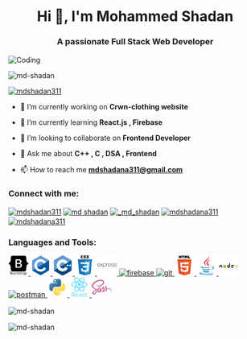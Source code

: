 <h1 align="center">Hi 👋, I'm Mohammed Shadan</h1>
<h3 align="center">A passionate Full Stack Web Developer</h3>

<img align = "center" width = "400" src = "https://www.google.com/url?sa=i&url=https%3A%2F%2Fgiphy.com%2Fexplore%2Fprogrammer&psig=AOvVaw2bsTeAPDFKO1hnN2SMYZjr&ust=1694614905570000&source=images&cd=vfe&opi=89978449&ved=0CBAQjRxqFwoTCKDE3s-ipYEDFQAAAAAdAAAAABAR" alt="Coding">

<p align="left"> <img src="https://komarev.com/ghpvc/?username=md-shadan&label=Profile%20views&color=0e75b6&style=flat" alt="md-shadan" /> </p>

<p align="left"> <a href="https://twitter.com/mdshadan311" target="blank"><img src="https://img.shields.io/twitter/follow/mdshadan311?logo=twitter&style=for-the-badge" alt="mdshadan311" /></a> </p>

- 🔭 I’m currently working on **Crwn-clothing website**

- 🌱 I’m currently learning **React.js , Firebase**

- 👯 I’m looking to collaborate on **Frontend Developer**

- 💬 Ask me about **C++ , C , DSA , Frontend**

- 📫 How to reach me **mdshadana311@gmail.com**

<h3 align="left">Connect with me:</h3>
<p align="left">
<a href="https://twitter.com/mdshadan311" target="blank"><img align="center" src="https://raw.githubusercontent.com/rahuldkjain/github-profile-readme-generator/master/src/images/icons/Social/twitter.svg" alt="mdshadan311" height="30" width="40" /></a>
<a href="https://linkedin.com/in/md shadan" target="blank"><img align="center" src="https://raw.githubusercontent.com/rahuldkjain/github-profile-readme-generator/master/src/images/icons/Social/linked-in-alt.svg" alt="md shadan" height="30" width="40" /></a>
<a href="https://instagram.com/_md_shadan" target="blank"><img align="center" src="https://raw.githubusercontent.com/rahuldkjain/github-profile-readme-generator/master/src/images/icons/Social/instagram.svg" alt="_md_shadan" height="30" width="40" /></a>
<a href="https://www.hackerrank.com/mdshadana311" target="blank"><img align="center" src="https://raw.githubusercontent.com/rahuldkjain/github-profile-readme-generator/master/src/images/icons/Social/hackerrank.svg" alt="mdshadana311" height="30" width="40" /></a>
<a href="https://www.leetcode.com/mdshadana311" target="blank"><img align="center" src="https://raw.githubusercontent.com/rahuldkjain/github-profile-readme-generator/master/src/images/icons/Social/leet-code.svg" alt="mdshadana311" height="30" width="40" /></a>
</p>

<h3 align="left">Languages and Tools:</h3>
<p align="left"> <a href="https://getbootstrap.com" target="_blank" rel="noreferrer"> <img src="https://raw.githubusercontent.com/devicons/devicon/master/icons/bootstrap/bootstrap-plain-wordmark.svg" alt="bootstrap" width="40" height="40"/> </a> <a href="https://www.cprogramming.com/" target="_blank" rel="noreferrer"> <img src="https://raw.githubusercontent.com/devicons/devicon/master/icons/c/c-original.svg" alt="c" width="40" height="40"/> </a> <a href="https://www.w3schools.com/cpp/" target="_blank" rel="noreferrer"> <img src="https://raw.githubusercontent.com/devicons/devicon/master/icons/cplusplus/cplusplus-original.svg" alt="cplusplus" width="40" height="40"/> </a> <a href="https://www.w3schools.com/css/" target="_blank" rel="noreferrer"> <img src="https://raw.githubusercontent.com/devicons/devicon/master/icons/css3/css3-original-wordmark.svg" alt="css3" width="40" height="40"/> </a> <a href="https://expressjs.com" target="_blank" rel="noreferrer"> <img src="https://raw.githubusercontent.com/devicons/devicon/master/icons/express/express-original-wordmark.svg" alt="express" width="40" height="40"/> </a> <a href="https://firebase.google.com/" target="_blank" rel="noreferrer"> <img src="https://www.vectorlogo.zone/logos/firebase/firebase-icon.svg" alt="firebase" width="40" height="40"/> </a> <a href="https://git-scm.com/" target="_blank" rel="noreferrer"> <img src="https://www.vectorlogo.zone/logos/git-scm/git-scm-icon.svg" alt="git" width="40" height="40"/> </a> <a href="https://www.w3.org/html/" target="_blank" rel="noreferrer"> <img src="https://raw.githubusercontent.com/devicons/devicon/master/icons/html5/html5-original-wordmark.svg" alt="html5" width="40" height="40"/> </a> <a href="https://www.java.com" target="_blank" rel="noreferrer"> <img src="https://raw.githubusercontent.com/devicons/devicon/master/icons/java/java-original.svg" alt="java" width="40" height="40"/> </a> <a href="https://nodejs.org" target="_blank" rel="noreferrer"> <img src="https://raw.githubusercontent.com/devicons/devicon/master/icons/nodejs/nodejs-original-wordmark.svg" alt="nodejs" width="40" height="40"/> </a> <a href="https://postman.com" target="_blank" rel="noreferrer"> <img src="https://www.vectorlogo.zone/logos/getpostman/getpostman-icon.svg" alt="postman" width="40" height="40"/> </a> <a href="https://www.python.org" target="_blank" rel="noreferrer"> <img src="https://raw.githubusercontent.com/devicons/devicon/master/icons/python/python-original.svg" alt="python" width="40" height="40"/> </a> <a href="https://reactjs.org/" target="_blank" rel="noreferrer"> <img src="https://raw.githubusercontent.com/devicons/devicon/master/icons/react/react-original-wordmark.svg" alt="react" width="40" height="40"/> </a> <a href="https://sass-lang.com" target="_blank" rel="noreferrer"> <img src="https://raw.githubusercontent.com/devicons/devicon/master/icons/sass/sass-original.svg" alt="sass" width="40" height="40"/> </a> </p>

<p><img align="center" src="https://github-readme-stats.vercel.app/api/top-langs?username=md-shadan&show_icons=true&locale=en&layout=compact" alt="md-shadan" /></p>

<p><img align="center" src="https://github-readme-streak-stats.herokuapp.com/?user=md-shadan&" alt="md-shadan" /></p>
